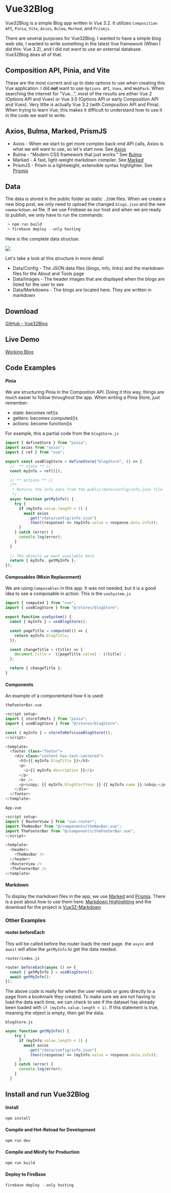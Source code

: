# Vue32Blog

Vue32Blog is a simple Blog app written in Vue 3.2. It utilizes `Composition API`, `Pinia`, `Vite`, `Axios`, `Bulma`, `Marked`, and `Prismjs`.

There are several purposes for Vue32Blog. I wanted to have a simple blog web site, I wanted to write something in the latest Vue framework (When I did this: Vue 3.2), and I did not want to use an external database. Vue32Blog does all of that.

## Composition API, Pinia, and Vite 

These are the most current and up to date options to use when creating this Vue application. I did **not** want to use `Options API`, `Vuex`, and `WebPack`. When searching the internet for "Vue...", most of the results are either Vue 2 (Options API and Vuex) or Vue 3.0 (Options API or early Composition API and Vuex). Very little is actually Vue 3.2 (with Composition API and Pinia). When trying to learn Vue, this makes it difficult to understand how to use it in the code we want to write.

## Axios, Bulma, Marked, PrismJS

* Axios - When we start to get more complex back-end API calls, Axios is what we will want to use, so let's start now. See [Axios](https://axios-http.com/)
* Bulma - "Modern CSS framework that just works." See [Bulma](https://bulma.io/)
* Marked - A fast, light-weight markdown compiler. See [Marked](https://marked.js.org/)
* PrismJS - Prism is a lightweight, extensible syntax highlighter. See [Prismjs](https://prismjs.com/)

## Data
The data is stored in the public folder as static `.JSON` files. When we create a new blog post, we only need to upload the changed `blogs.json` and the new `newmarkdown.md` file. If we use Firebase as our host and when we are ready to publish, we only have to run the commands:

```javascript
 > npm run build
 > firebase deploy --only hosting
```

Here is the complete data structue:

![](/data/markdowns/DataFileStructure.png)

Let's take a look at this structure in more detail

* Data/Config - The JSON data files (blogs, info, links) and the markdown files for the About and Tools page
* Data/Images - The header images that are displayed when the blogs are listed for the user to see
* Data/Markdowns - The blogs are located here. They are written in markdown


## Download
[GitHub - Vue32Blog](https://github.com/michaeldhead/Vue32Blog)

## Live Demo
[Working Blog](https://blog.theheadfamily.com/)

## Code Examples

#### Pinia
We are structuring Pinia in the Compostion API. Doing it this way, things are much easier to follow throughout the app. When writing a Pinia Store, just remember:
- state: becomes ref()s
- getters: becomes computed()s
- actions: become function()s

For example, this a partial code from the `blogStore.js`
```js
import { defineStore } from "pinia";
import axios from "axios";
import { ref } from "vue";

export const useBlogStore = defineStore("blogStore", () => {
  //  ** state ** //
  const myInfo = ref([]);

  // ** actions ** //
  /**
   * Returns the Info data from the public/data/config/info.json file
   */
  async function getMyInfo() {
    try {
      if (myInfo.value.length < 1) {
        await axios
          .get("/data/config/info.json")
          .then((response) => (myInfo.value = response.data.info));
      }
    } catch (error) {
      console.log(error);
    }
  }
  
  // The objects we want available here
  return { myInfo, getMyInfo };
});
```

#### Composables (Mixin Replacement)
We are using `Composables` in this app. It was not needed, but it is a good idea to see a composable in action. This is the `useSystem.js`

```js
import { computed } from "vue";
import { useBlogStore } from "@/stores/blogStore";

export function useSystem() {
  const { myInfo } = useBlogStore();

  const pageTitle = computed(() => {
    return myInfo.blogTitle;
  });

  const changeTitle = (title) => {
    document.title = `${pageTitle.value} - ${title}`;
  };

  return { changeTitle };
}

```

#### Components
An example of a componentand how it is used: 

`theFooterBar.vue`

```js
<script setup>
import { storeToRefs } from "pinia";
import { useBlogStore } from "@/stores/blogStore";

const { myInfo } = storeToRefs(useBlogStore());
</script>

<template>
  <footer class="footer">
    <div class="content has-text-centered">
      <h3>{{ myInfo.blogTitle }}</h3>
      <p>
        <i>{{ myInfo.description }}</i>
      </p>
      <br />
      <p>&copy; {{ myInfo.blogStartYear }} {{ myInfo.name }}.&nbsp;</p>
    </div>
  </footer>
</template>
```

`App.vue`
```js
<script setup>
import { RouterView } from "vue-router";
import TheNavBar from "@/components/theNavBar.vue";
import TheFooterBar from "@/components/theFooterBar.vue";
</script>

<template>
  <header>
    <TheNavBar />
  </header>
  <RouterView />
  <TheFooterBar />
</template>
```

#### Markdown
To display the markdown files in the app, we use [Marked](https://marked.js.org/) and [Prismjs](https://prismjs.com/). There is a post about how to use them here: [Markdown Highlighting](https://blog.theheadfamily.com/blog/blog3) and the download for the project is [Vue32-Markdown](https://github.com/michaeldhead/vue32-markdown)

### Other Examples
#### router.beforeEach
This will be called before the router loads the next page. the `async` and `await` will allow the `getMyInfo` to get the data needed. 

`router/index.js`
```js
router.beforeEach(async () => {
  const { getMyInfo } = useBlogStore();
  await getMyInfo();
});
```

The above code is really for when the user reloads or goes directly to a page from a bookmark they created. To make sure we are not having to load the data each time, we can check to see if the dataset has already been loaded with `if (myInfo.value.length < 1)`. If this statement is true, meaning the object is empty, then get the data.

`blogStore.js`
```js
async function getMyInfo() {
    try {
      if (myInfo.value.length < 1) {
        await axios
          .get("/data/config/info.json")
          .then((response) => (myInfo.value = response.data.info));
      }
    } catch (error) {
      console.log(error);
    }
  }
```


## Install and run Vue32Blog
#### Install
```javascript
npm install
```

#### Compile and Hot-Reload for Development

```javascript
npm run dev
```

#### Compile and Minify for Production

```javascript
npm run build
```

#### Deploy to FireBase
```javascript
firebase deploy --only hosting
```


